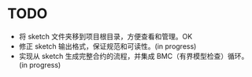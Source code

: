 # TODO

- 将 sketch 文件夹移到项目根目录，方便查看和管理。OK
- 修正 sketch 输出格式，保证规范和可读性。(in progress)
- 实现从 sketch 生成完整合约的流程，并集成 BMC（有界模型检查）循环。 (in progress)